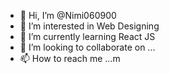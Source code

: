 - 👋 Hi, I’m @Nimi060900
- 👀 I’m interested in Web Designing
- 🌱 I’m currently learning React JS
- 💞️ I’m looking to collaborate on ...
- 📫 How to reach me ...m

<!---
Nimi060900/Nimi060900 is a ✨ special ✨ repository because its `README.md` (this file) appears on your GitHub profile.
You can click the Preview link to take a look at your changes.
--->
